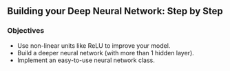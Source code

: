 ## Building your Deep Neural Network: Step by Step

### Objectives
* Use non-linear units like ReLU to improve your model. 
* Build a deeper neural network (with more than 1 hidden layer). 
* Implement an easy-to-use neural network class. 

